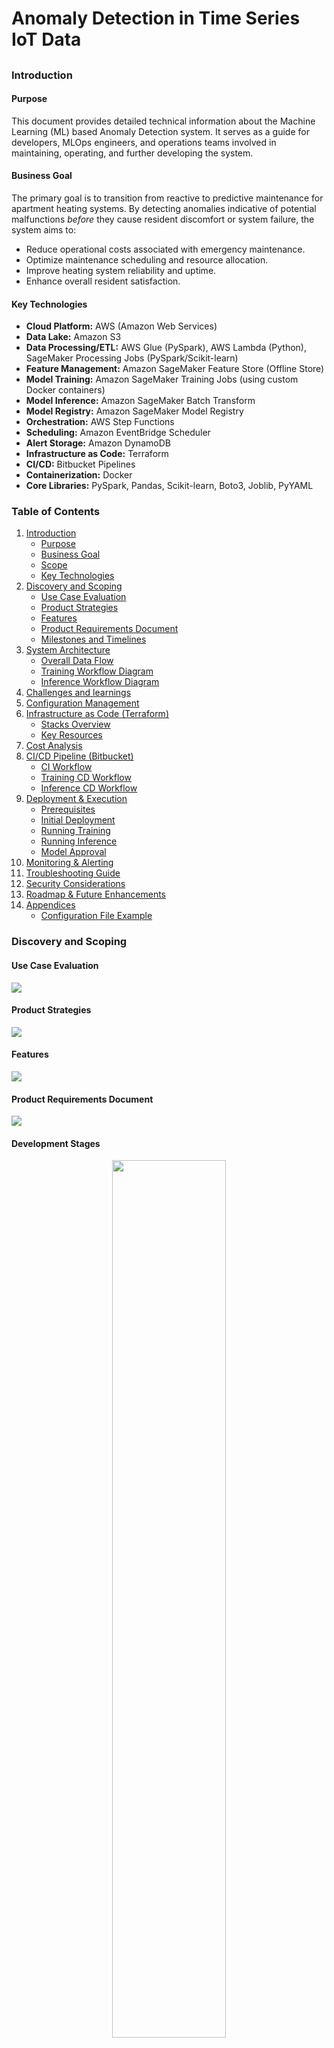 # Anomaly Detection in Time Series IoT Data

<!-- ## Anomaly Detection in Heating Energy Consumption using IoT Data for Predictive Maintenance -->

##

### Introduction

#### Purpose

This document provides detailed technical information about the Machine Learning (ML) based Anomaly Detection system. It serves as a guide for developers, MLOps engineers, and operations teams involved in maintaining, operating, and further developing the system.

#### Business Goal

The primary goal is to transition from reactive to predictive maintenance for apartment heating systems. By detecting anomalies indicative of potential malfunctions *before* they cause resident discomfort or system failure, the system aims to:

*   Reduce operational costs associated with emergency maintenance.
*   Optimize maintenance scheduling and resource allocation.
*   Improve heating system reliability and uptime.
*   Enhance overall resident satisfaction.

#### Key Technologies

*   **Cloud Platform:** AWS (Amazon Web Services)
*   **Data Lake:** Amazon S3
*   **Data Processing/ETL:** AWS Glue (PySpark), AWS Lambda (Python), SageMaker Processing Jobs (PySpark/Scikit-learn)
*   **Feature Management:** Amazon SageMaker Feature Store (Offline Store)
*   **Model Training:** Amazon SageMaker Training Jobs (using custom Docker containers)
*   **Model Inference:** Amazon SageMaker Batch Transform
*   **Model Registry:** Amazon SageMaker Model Registry
*   **Orchestration:** AWS Step Functions
*   **Scheduling:** Amazon EventBridge Scheduler
*   **Alert Storage:** Amazon DynamoDB
*   **Infrastructure as Code:** Terraform
*   **CI/CD:** Bitbucket Pipelines
*   **Containerization:** Docker
*   **Core Libraries:** PySpark, Pandas, Scikit-learn, Boto3, Joblib, PyYAML


### Table of Contents

1.  [Introduction](#introduction)
    *   [Purpose](#purpose)
    *   [Business Goal](#business-goal)
    *   [Scope](#scope)
    *   [Key Technologies](#key-technologies)
2.  [Discovery and Scoping](#discovery-and-scoping)
    *   [Use Case Evaluation](#use-case-evaluation)
    *   [Product Strategies](#product-strategies)
    *   [Features](#features)
    *   [Product Requirements Document](#product-requirements-document)
    *   [Milestones and Timelines](#milestones-and-timelines)
3.  [System Architecture](#system-architecture)
    *   [Overall Data Flow](#overall-data-flow)
    *   [Training Workflow Diagram](#training-workflow-diagram)
    *   [Inference Workflow Diagram](#inference-workflow-diagram)
4.  [Challenges and learnings](#challenges-and-learnings)
5.  [Configuration Management](#configuration-management)
6.  [Infrastructure as Code (Terraform)](#infrastructure-as-code-terraform)
    *   [Stacks Overview](#stacks-overview)
    *   [Key Resources](#key-resources)
7.  [Cost Analysis](#cost-analysis)
8.  [CI/CD Pipeline (Bitbucket)](#cicd-pipeline-bitbucket)
    *   [CI Workflow](#ci-workflow)
    *   [Training CD Workflow](#training-cd-workflow)
    *   [Inference CD Workflow](#inference-cd-workflow)
9.  [Deployment & Execution](#deployment--execution)
    *   [Prerequisites](#prerequisites)
    *   [Initial Deployment](#initial-deployment)
    *   [Running Training](#running-training)
    *   [Running Inference](#running-inference)
    *   [Model Approval](#model-approval)
10.  [Monitoring & Alerting](#monitoring--alerting)
11. [Troubleshooting Guide](#troubleshooting-guide)
12. [Security Considerations](#security-considerations)
13. [Roadmap & Future Enhancements](#roadmap--future-enhancements)
14. [Appendices](#appendices)
    *   [Configuration File Example](#configuration-file-example)




### Discovery and Scoping

#### Use Case Evaluation 

![](../_static/past_experiences/iot_anomaly/use_case.png)

#### Product Strategies

![](../_static/past_experiences/iot_anomaly/strategy.png)

#### Features

![](../_static/past_experiences/iot_anomaly/features.png)

#### Product Requirements Document

![](../_static/past_experiences/iot_anomaly/prd.png)

#### Development Stages

<!--![](../_static/past_experiences/iot_anomaly/stages.png)-->
<p align="center">
    <img src="../_static/past_experiences/iot_anomaly/stages.png" width="60%"> 
</p>


#### Milestones and Timelines
![](../_static/past_experiences/iot_anomaly/sprint.png)



### System Architecture

#### Overview

The system follows a modular, event-driven, and batch-oriented architecture on AWS. It consists of distinct pipelines for data ingestion, model training, and daily inference. Orchestration relies heavily on AWS Step Functions, with SageMaker providing core ML capabilities.

<!--![](../_static/past_experiences/iot_anomaly/pipelines.png)-->
<p align="center">
	<img src="../_static/past_experiences/iot_anomaly/pipelines.png" width="50%"> 
</p>


#### Data Flow

[TODO: Overall System Architecture and Pipelines]

1.  **Raw Data:** Meter, Weather, Topology data lands in the S3 Raw Zone.
2.  **Processed Data:** The Ingestion pipeline processes raw data into a structured, partitioned format (Parquet) in the S3 Processed Zone and updates the Glue Data Catalog.
3.  **Features:** The Training pipeline's Feature Engineering step reads processed data, calculates features, and ingests them into the SageMaker Feature Store Offline Store (S3). The Inference pipeline recalculates features for the target date using shared logic.
4.  **Model Artifacts:** Training jobs output serialized model objects (`model.tar.gz`) to S3.
5.  **Evaluation Reports:** Evaluation jobs output metrics (JSON) to S3.
6.  **Model Packages:** Approved models are registered in the SageMaker Model Registry.
7.  **Inference Scores:** Batch Transform jobs read inference features and write raw anomaly scores to S3.
8.  **Alerts:** The final inference step processes scores and writes alerts to DynamoDB.




#### Ingestion Workflow

The Ingestion pipeline processes raw data into a structured, partitioned format (Parquet) in the S3 Processed Zone and updates the Glue Data Catalog.

*	**Responsibility:** Separate pipeline/process
*   **Output:** Partitioned Parquet data with corresponding Glue Data Catalog tables.

<!--![](../_static/past_experiences/iot_anomaly/why_glue.png)-->
<p align="center">
	<img src="../_static/past_experiences/iot_anomaly/why_glue.png" width="50%"> 
</p>


#### Training Workflow

**Summary:** Triggered manually or by CI/CD/schedule -> Validates Schema -> Engineers Features (to Feature Store) -> Trains Model (using custom container) -> Evaluates Model -> Conditionally Registers Model (Pending Approval).

[TODO: Training Pipeline]

1.  **State:** `ValidateSchema`
    *   **Service:** SageMaker Processing Job (Spark)
    *   **Action:** Reads sample/metadata from `processed_meter_data` for the input date range. Compares schema against predefined definition. Fails workflow on critical mismatch.
2.  **State:** `FeatureEngineering`
    *   **Service:** SageMaker Processing Job (Spark) / AWS Glue ETL Job
    *   **Action:** Reads `processed_meter_data` and `processed_weather_data` for input date range. Calculates features (aggregations, lags, rolling windows, joins). Ingests features into SageMaker Feature Store (`ad-apartment-features` group).
3.  **State:** `ModelTraining`
    *   **Service:** SageMaker Training Job
    *   **Action:** Reads features for the training period from Feature Store Offline S3 location. Instantiates selected model strategy (e.g., `LR_LOF_Model`). Fits model components (Scaler, LR, LOF). Saves fitted artifacts as `model.joblib` within `model.tar.gz` to S3 output path.
4.  **State:** `ModelEvaluation`
    *   **Service:** SageMaker Processing Job (Python/Scikit-learn)
    *   **Action:** Loads `model.tar.gz` artifact. Reads evaluation features (hold-out set) from Feature Store Offline S3 location. Calculates performance metrics (e.g., backtesting precision/recall if labels available, score distributions). Estimates training throughput. Writes `evaluation_report.json` to S3.
5.  **State:** `CheckEvaluation` (Choice)
    *   **Service:** Step Functions Choice State
    *   **Action:** Compares key metrics from `evaluation_report.json` (requires parsing, possibly via an intermediate Lambda) against configured thresholds. Transitions to `RegisterModelLambda` or `EvaluationFailed`.
6.  **State:** `RegisterModelLambda`
    *   **Service:** AWS Lambda
    *   **Action:** Reads evaluation report URI and model artifact URI from state. Gathers metadata (git hash, params, metrics, data lineage). Creates a new Model Package version in the target SageMaker Model Package Group with status `PendingManualApproval`.
7.  **Terminal States:** `WorkflowSucceeded`, `EvaluationFailed`, `WorkflowFailed`.



#### Inference Workflow 

[TODO: Training Pipeline]

1.  **State:** `GetApprovedModelPackage`
    *   **Service:** AWS Lambda
    *   **Action:** Queries SageMaker Model Registry for the latest Model Package with `Approved` status in the configured group. Returns its ARN. Fails if none found.
2.  **State:** `CreateModelResource`
    *   **Service:** AWS Lambda
    *   **Action:** Creates a SageMaker `Model` resource using the approved Model Package ARN from the previous step and a unique name. This `Model` resource links the artifacts and container for Batch Transform. Returns the created `ModelName`.
3.  **State:** `FeatureEngineeringInference`
    *   **Service:** SageMaker Processing Job (Spark) / AWS Glue ETL Job
    *   **Action:** Reads processed data for the inference date + lookback period. Calculates features using the *exact same logic* as training feature engineering. Outputs features (e.g., CSV format without headers) required by the model to a unique S3 path for this execution.
4.  **State:** `BatchTransform`
    *   **Service:** SageMaker Batch Transform Job
    *   **Action:** Uses the `ModelName` created earlier. SageMaker launches the container, mounts the model artifact to `/opt/ml/model`, and provides input features from S3. The script loads the model, generates anomaly scores, and outputs scores (e.g., CSV format with identifiers and scores) to the specified S3 output path.
5.  **State:** `ProcessResults`
    *   **Service:** AWS Lambda
    *   **Action:** Triggered after Batch Transform. Reads raw score files from the S3 output path. Applies the configured alert threshold. Formats alert data (ApartmentID, Date, Score, Status='Unseen', etc.). Writes alerts to the DynamoDB Alert Table using `BatchWriteItem`.
6.  **Terminal States:** `WorkflowSucceeded`, `WorkflowFailed`.


### Challenges and learnings

![](../_static/past_experiences/iot_anomaly/challenges1.png)

![](../_static/past_experiences/iot_anomaly/challenges2.png)

![](../_static/past_experiences/iot_anomaly/challenges3.png)


### Configuration Management

*   **Primary Method:** Version-controlled configuration files (e.g., `config/ad_config.yaml`) stored in Git. These define non-sensitive parameters like hyperparameters, feature lists, thresholds, instance types.
*   **Distribution:** Config files are uploaded to a designated S3 location (e.g., `s3://[scripts-bucket]/config/`) by the CI/CD pipeline.
*   **Loading:** Scripts (Glue, SM Processing, Lambda) receive the S3 URI of the relevant config file via an environment variable (`CONFIG_S3_URI`) or argument. They use `boto3` to download and parse the file at runtime. Libraries like `PyYAML` are needed.
*   **Runtime Overrides:** Step Function inputs or job arguments can override specific parameters from the config file for execution-specific needs (e.g., `inference_date`, experimental hyperparameters).
*   **Secrets:** Sensitive information MUST be stored in AWS Secrets Manager or SSM Parameter Store (SecureString) and fetched by the application code using its IAM role. Do NOT store secrets in Git config files.
*   **Environment Variables:** Used primarily for passing S3 URIs (config file, data paths), resource names (table names, feature group), and potentially secrets fetched from secure stores.



### Infrastructure as Code (Terraform)

*   **Tool:** Terraform manages all AWS infrastructure.
*   **State Management:** Configure a remote backend (e.g., S3 with DynamoDB locking) for Terraform state files.
*   **Stacks:** Infrastructure is divided into logical stacks:
    *   `ingestion`: S3 buckets (Raw, Processed), Glue DB/Tables, Ingestion Glue Job, associated IAM roles.
    *   `training`: S3 buckets (Scripts, Artifacts, Reports - potentially reused/shared), ECR Repo, Feature Group, Model Package Group, specific IAM roles, Lambdas (Register Model), Step Function (`ADTrainingWorkflow`).
    *   `inference`: DynamoDB Table (Alerts), specific IAM roles, Lambdas (Get Model, Create Model, Process Results), Step Function (`ADInferenceWorkflow`), EventBridge Scheduler.
*   **Variables & Outputs:** Stacks use input variables (defined in `variables.tf`) for configuration and expose key resource identifiers via outputs (defined in `outputs.tf`). Outputs from one stack (e.g., `processed_bucket_name` from ingestion) are passed as inputs to dependent stacks.


### CI/CD Pipeline (Bitbucket)

*   **Tool:** Bitbucket Pipelines (`bitbucket-pipelines.yml`).
*   **CI Workflow (Branches/PRs):**
    1.  Lint Python code (`flake8`).
    2.  Run Unit Tests (`pytest tests/unit/`).
    3.  Build Training/Inference Docker container.
    4.  Push container to AWS ECR (tagged with commit hash).
    5.  Validate Terraform code (`terraform validate`, `fmt -check`) for all stacks.
*   **Training CD Workflow (`custom:deploy-and-test-ad-training`):**
    1.  (Manual Trigger Recommended)
    2.  Run CI steps (Lint, Unit Test, Build/Push).
    3.  Apply `training_ad` Terraform stack (using commit-specific image URI).
    4.  Prepare integration test data (trigger ingestion or verify pre-staged).
    5.  Run Training Integration Tests (`pytest tests/integration/test_training_workflow.py`).
*   **Inference CD Workflow (`custom:deploy-and-test-ad-inference`):**
    1.  (Manual Trigger Recommended)
    2.  (Optional) Run CI checks.
    3.  Apply `inference_ad` Terraform stack.
    4.  Prepare integration test data (verify processed data, ensure approved model exists).
    5.  Run Inference Integration Tests (`pytest tests/integration/test_inference_workflow.py`).
*   **Variables:** Uses Bitbucket Repository Variables (CI) and Deployment Variables (CD) for AWS credentials and environment-specific parameters.


### Cost Analysis

![](../_static/past_experiences/iot_anomaly/cost.png)

**Cost Optimisations**

- S3 Storage Dominates: The largest cost component by far is S3 storage. Implementing S3 Lifecycle policies to move older raw/processed data or feature versions to cheaper tiers (like Intelligent-Tiering or Glacier) is crucial for long-term cost management.
- Compute is Relatively Low: The actual compute cost for running the training jobs weekly is quite low with these assumptions.
- Assumptions Matter: If your training jobs run much longer, use more instances, or run more frequently, the SageMaker costs will increase proportionally. If your data volume is significantly larger, S3 costs increase.
- Spot Instances: For SageMaker Processing and Training Jobs, using Spot Instances can potentially save up to 90% on compute costs, but requires designing the jobs to handle potential interruptions (checkpointing for Training, stateless design for Processing). This could significantly reduce the ~$1.45 compute estimate.
- Instance Selection: Choosing the right instance type (e.g., ml.t3.medium for less demanding tasks can optimize compute cost.


### Deployment & Execution

**Initial Deployment:**

1.  Configure AWS credentials locally/in CI runner.
2.  Configure Bitbucket variables (Repository & Deployment).
3.  Create `terraform.tfvars` files for each stack (`ingestion`, `training`, `inference`) providing required inputs (unique suffixes, potentially outputs from previous stacks).
4.  Deploy Terraform stacks **in order**: `ingestion` -> `training` -> `inference`. Run `init`, `plan`, `apply` for each.
5.  Build and push the initial Docker training/inference container to the ECR repository created by `training`. Ensure the `training_image_uri` variable used by Terraform deployments points to this image.
6.  Place initial configuration files (`config.yaml`) in the designated S3 config location.
7.  Prepare initial raw data and run the Ingestion Glue job once to populate the processed data zone.

**Running Training:**

*   Trigger the `ADTrainingWorkflow` Step Function manually or via its schedule.
*   Provide input JSON specifying date range, parameters, code version (via image URI/git hash).

**Running Inference:**

*   The `ADInferenceWorkflow` Step Function runs automatically based on the EventBridge schedule.
*   Ensure an *Approved* model package exists in the Model Registry for the workflow to succeed.

**Model Approval:**

*   After a successful *Training* run, navigate to SageMaker -> Model Registry -> Model Package Groups -> [Your AD Group].
*   Select the latest version (`PendingManualApproval`).
*   Review Description, Metadata, Evaluation Metrics.
*   If satisfactory, update status to `Approved`.


### Monitoring & Alerting

*   **CloudWatch Logs:** Central location for logs from Lambda, Glue, SageMaker Jobs. Implement structured logging within Python scripts for easier parsing.
*   **CloudWatch Metrics:** Monitor key metrics:
    *   Step Functions: `ExecutionsFailed`, `ExecutionsTimedOut`.
    *   Lambda: `Errors`, `Throttles`, `Duration`.
    *   SageMaker Jobs: `CPUUtilization`, `MemoryUtilization` (if needed), Job Status (via Logs/Events).
    *   DynamoDB: `ThrottledWriteRequests`, `ThrottledReadRequests`.
*   **CloudWatch Alarms:** **REQUIRED:** Set alarms on critical failure metrics (SFN `ExecutionsFailed`, Lambda `Errors`). Configure SNS topics for notifications.
*   **SageMaker Model Monitor (Future):** Implement data quality and model quality monitoring to detect drift over time.
*   **Application-Level Monitoring:** Track the number of alerts generated daily, processing times, etc.


### Troubleshooting Guide

1.  **Workflow Failure (Step Functions):** Check the Step Functions execution history in the AWS Console. Identify the failed state and examine its input, output, and error message.
2.  **Job Failures (Glue/SageMaker):** Go to the corresponding CloudWatch Log Group for the failed job (links often available in Step Function state details). Look for Python exceptions or service errors. Check job metrics for resource exhaustion.
3.  **Lambda Failures:** Check the Lambda function's CloudWatch Log Group. Look for errors, timeouts, or permission issues. Verify environment variables and input payload.
4.  **IAM Permissions:** If errors indicate access denied, carefully review the IAM roles and policies associated with the failing service (SFN, Lambda, SageMaker Job roles) ensuring necessary permissions to other services (S3, SageMaker API, DynamoDB, ECR, etc.).
5.  **Data Issues:**
    *   **Schema Mismatch:** Check `ValidateSchema` logs. Verify Glue Catalog definition matches actual data.
    *   **Missing Features:** Ensure feature engineering script runs correctly and produces all columns needed by the model. Check Feature Store ingestion if used.
    *   **Empty Data:** Check upstream processes; ensure ingestion ran and data exists for the target dates.
6.  **Configuration Errors:** Verify config files in S3 are correct and accessible. Check environment variables passed to jobs/lambdas.
7.  **Model Artifact Issues:** Ensure the `model.tar.gz` exists, is not corrupted, and contains all necessary files (`model.joblib`, etc.). Verify the `inference.py` script loads it correctly.
8.  **Batch Transform Failures:** Check Batch Transform job logs in CloudWatch. Common issues include container errors (script failures, dependency issues), data format errors, or IAM permission problems for the model's execution role.



### Security Considerations

*   **IAM Least Privilege:** Regularly review and tighten IAM roles assigned to Step Functions, Lambdas, Glue, and SageMaker jobs. Grant only necessary permissions.
*   **Data Encryption:**
    *   **At Rest:** Enable server-side encryption (SSE-S3, SSE-KMS) on all S3 buckets. Enable encryption for DynamoDB tables. Ensure EBS volumes attached to SageMaker jobs are encrypted.
    *   **In Transit:** AWS services use TLS for communication by default. Ensure any custom external connections also use TLS.
*   **Secret Management:** Use AWS Secrets Manager or SSM Parameter Store (SecureString) for any sensitive credentials or API keys.
*   **Network Security:** For enhanced security, consider deploying resources within a VPC using VPC Endpoints for AWS service access, minimizing exposure to the public internet. Configure Security Groups appropriately.
*   **Container Security:** Regularly scan the custom Docker container image for vulnerabilities using ECR Image Scanning or third-party tools. Keep base images and libraries updated.
*   **Input Validation:** Sanitize and validate inputs to Lambda functions and Step Function executions, especially if triggered externally.
*   **Access Control:** Restrict access to the SageMaker Model Registry and approval workflows to authorized personnel.




### Roadmap & Future Enhancements

*   Implement SageMaker Model Monitor for data quality and model drift detection.
*   Set up automated retraining triggers based on schedule or drift detection.
*   Explore more sophisticated anomaly detection algorithms (e.g., Autoencoders, Isolation Forests) via the Strategy Pattern.
*   Implement A/B testing for different model versions using SageMaker Inference Pipelines.
*   Enhance the Internal Dashboard for better alert visualization and diagnostics.
*   Integrate alerts directly with maintenance ticketing systems.


### Appendices

#### Data Schemas

*(Raw Meter Data, Processed Meter Data, Weather Data, Feature Store Features, Alert Table Schema)*

#### Configuration File Example

```yaml
feature_engineering:
  lookback_days: 7
  weather_feature_cols: ["hdd", "avg_temp_c"]

training:
  model_strategy: "LR_LOF"
  hyperparameters:
    lof_neighbors: 20
    lof_contamination: "auto"
  feature_columns: # List of features model actually uses
    - daily_energy_kwh
    - avg_temp_diff
    # ... etc
  instance_type: "ml.m5.large"

evaluation:
  metrics_thresholds:
    min_f1_score: 0.6 # Example if using labels
    max_throughput_deviation: 0.2 # Example
  holdout_data_path: "s3://..." # Path to specific eval data

inference:
  alert_threshold: 5.0
  batch_transform_instance_type: "ml.m5.large"
```